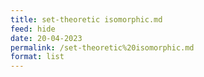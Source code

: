 ```yaml
---
title: set-theoretic isomorphic.md
feed: hide
date: 20-04-2023
permalink: /set-theoretic%20isomorphic.md
format: list
---
```



